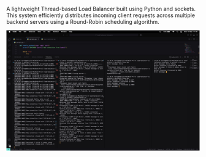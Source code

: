 A lightweight Thread-based Load Balancer built using Python and sockets. This system efficiently distributes incoming client requests across multiple backend servers using a Round-Robin scheduling algorithm.


![Load Balancer Image](load_balancer.png)